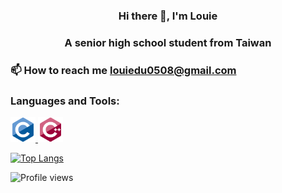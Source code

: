 <h3 align="center">Hi there 👋, I'm Louie</h3>
<h3 align="center">A senior high school student from Taiwan</h3>

### 📫 How to reach me **louiedu0508@gmail.com**

<h3 align="left">Languages and Tools:</h3> 
<p align="left"> <a href="https://www.cprogramming.com/" target="_blank" rel="noreferrer"> <img src="https://raw.githubusercontent.com/devicons/devicon/master/icons/c/c-original.svg" alt="c" width="40" height="40"/> </a> <a href="https://www.w3schools.com/cpp/" target="_blank" rel="noreferrer"> <img src="https://raw.githubusercontent.com/devicons/devicon/master/icons/cplusplus/cplusplus-original.svg" alt="cplusplus" width="40" height="40"/> </a> </p>

[![Top Langs](https://github-readme-stats.vercel.app/api/top-langs/?username=YinLunDu)](https://github.com/anuraghazra/github-readme-stats)

![Profile views](https://gpvc.arturio.dev/YinLunDu)  
